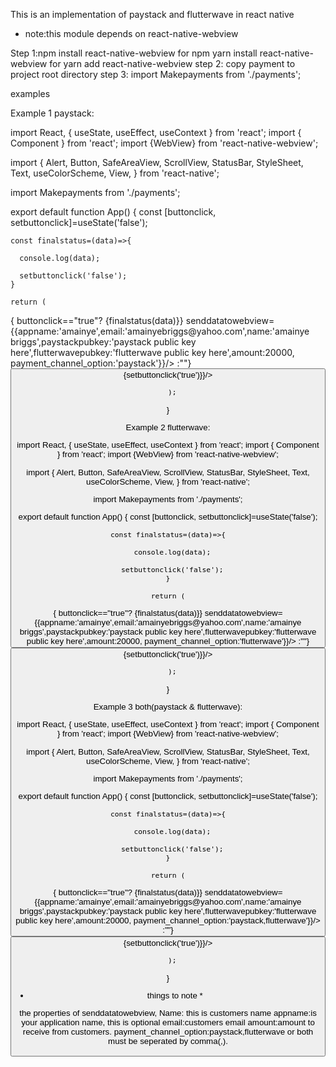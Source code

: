  
This is an implementation of paystack and flutterwave in react native

* note:this module depends on react-native-webview

Step 1:npm install react-native-webview for npm yarn install react-native-webview for yarn add react-native-webview
step 2: copy payment to project root directory
step 3:   import Makepayments from './payments';



examples

Example 1 paystack:

import React, { useState, useEffect, useContext } from 'react';
import { Component } from 'react';
import {WebView} from 'react-native-webview';

import {
  Alert,
  Button,
    SafeAreaView,
    ScrollView,
    StatusBar,
    StyleSheet,
    Text,
    useColorScheme,
    View,
  } from 'react-native';


  import Makepayments from './payments';

export default function App() {
    const [buttonclick, setbuttonclick]=useState('false');


    const finalstatus=(data)=>{

      console.log(data);

      setbuttonclick('false');
    }

    return (

  <View>
{
buttonclick=="true"?
<Makepayments senddata={(data)=>{finalstatus(data)}} senddatatowebview={{appname:'amainye',email:'amainyebriggs@yahoo.com',name:'amainye briggs',paystackpubkey:'paystack public key here',flutterwavepubkey:'flutterwave public key here',amount:20000, payment_channel_option:'paystack'}}/> :""}
<Button title="Pay now" onPress={()=>{setbuttonclick('true')}}/>

  </View>


      );
}



Example 2 flutterwave:


import React, { useState, useEffect, useContext } from 'react';
import { Component } from 'react';
import {WebView} from 'react-native-webview';

import {
  Alert,
  Button,
    SafeAreaView,
    ScrollView,
    StatusBar,
    StyleSheet,
    Text,
    useColorScheme,
    View,
  } from 'react-native';


  import Makepayments from './payments';

export default function App() {
    const [buttonclick, setbuttonclick]=useState('false');


    const finalstatus=(data)=>{

      console.log(data);

      setbuttonclick('false');
    }

    return (

  <View>
{
buttonclick=="true"?
<Makepayments senddata={(data)=>{finalstatus(data)}} senddatatowebview={{appname:'amainye',email:'amainyebriggs@yahoo.com',name:'amainye briggs',paystackpubkey:'paystack public key here',flutterwavepubkey:'flutterwave public key here',amount:20000, payment_channel_option:'flutterwave'}}/> :""}
<Button title="Pay now" onPress={()=>{setbuttonclick('true')}}/>

  </View>


      );
}


Example 3 both(paystack & flutterwave):

import React, { useState, useEffect, useContext } from 'react';
import { Component } from 'react';
import {WebView} from 'react-native-webview';

import {
  Alert,
  Button,
    SafeAreaView,
    ScrollView,
    StatusBar,
    StyleSheet,
    Text,
    useColorScheme,
    View,
  } from 'react-native';


  import Makepayments from './payments';

export default function App() {
    const [buttonclick, setbuttonclick]=useState('false');


    const finalstatus=(data)=>{

      console.log(data);

      setbuttonclick('false');
    }

    return (

  <View>
{
buttonclick=="true"?
<Makepayments senddata={(data)=>{finalstatus(data)}} senddatatowebview={{appname:'amainye',email:'amainyebriggs@yahoo.com',name:'amainye briggs',paystackpubkey:'paystack public key here',flutterwavepubkey:'flutterwave public key here',amount:20000, payment_channel_option:'paystack,flutterwave'}}/> :""}
<Button title="Pay now" onPress={()=>{setbuttonclick('true')}}/>

  </View>


      );
}


* things to note *

the properties of senddatatowebview,
Name: this is customers name
appname:is your application name, this is optional
email:customers email
amount:amount to receive from customers.
payment_channel_option:paystack,flutterwave or both must be seperated by comma(,).


